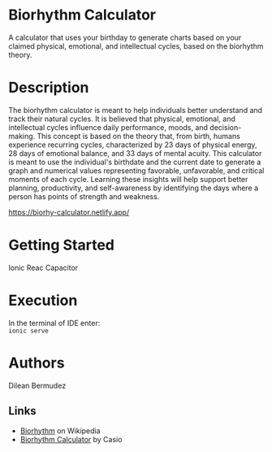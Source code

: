 # Biorhythm Calculator
A calculator that uses your birthday to generate charts based on your claimed physical, emotional, and intellectual cycles, based on the biorhythm theory. 

# Description
The biorhythm calculator is meant to help individuals better understand and track their natural cycles. It is believed that physical, emotional, and intellectual cycles influence daily performance, moods, and decision-making. This concept is based on the theory that, from birth, humans experience recurring cycles, characterized by 23 days of physical energy, 28 days of emotional balance, and 33 days of mental acuity. This calculator is meant to use the individual's birthdate and the current date to generate a graph and numerical values representing favorable, unfavorable, and critical moments of each cycle. Learning these insights will help support better planning, productivity, and self-awareness by identifying the days where a person has points of strength and weakness.

https://biorhy-calculator.netlify.app/


# Getting Started
Ionic Reac
Capacitor 

# Execution
In the terminal of IDE enter:  
```ionic serve``` 

# Authors
Dilean Bermudez 

## Links

 * [Biorhythm](https://en.wikipedia.org/wiki/Biorhythm_(pseudoscience)) on Wikipedia
 * [Biorhythm Calculator](https://keisan.casio.com/exec/system/1340246447) by Casio
